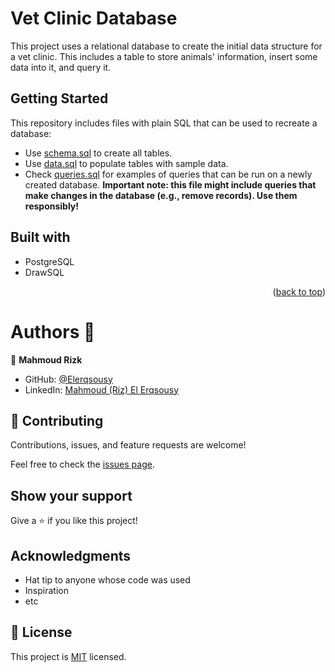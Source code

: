 <!-- @format -->

# Vet Clinic Database

This project uses a relational database to create the initial data structure for a vet clinic. This includes a table to store animals' information, insert some data into it, and query it.

## Getting Started

This repository includes files with plain SQL that can be used to recreate a database:

- Use [schema.sql](./schema.sql) to create all tables.
- Use [data.sql](./data.sql) to populate tables with sample data.
- Check [queries.sql](./queries.sql) for examples of queries that can be run on a newly created database. **Important note: this file might include queries that make changes in the database (e.g., remove records). Use them responsibly!**

## Built with

- PostgreSQL
- DrawSQL

<p align="right">(<a href="#top">back to top</a>)</p>

# Authors :bookmark_tabs:

👤 **Mahmoud Rizk**

- GitHub: [@Elerqsousy](https://github.com/Elerqsousy)
- LinkedIn: [Mahmoud (Riz) El Erqsousy](https://www.linkedin.com/in/mahmoud-rizk-elerqsousy/)

## 🤝 Contributing

Contributions, issues, and feature requests are welcome!

Feel free to check the [issues page](../../issues/).

## Show your support

Give a ⭐️ if you like this project!

## Acknowledgments

- Hat tip to anyone whose code was used
- Inspiration
- etc

## 📝 License

This project is [MIT](./MIT.md) licensed.
